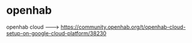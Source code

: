 # openhab

openhab cloud --->  https://community.openhab.org/t/openhab-cloud-setup-on-google-cloud-platform/38230
